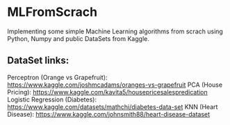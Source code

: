 # MLFromScrach
Implementing some simple Machine Learning algorithms from scrach using Python, Numpy and public DataSets from Kaggle.

## DataSet links:

Perceptron (Orange vs Grapefruit): https://www.kaggle.com/joshmcadams/oranges-vs-grapefruit
PCA (House Pricing): https://www.kaggle.com/kavita5/housepricesalespredication
Logistic Regression (Diabetes): https://www.kaggle.com/datasets/mathchi/diabetes-data-set
KNN (Heart Disease): https://www.kaggle.com/johnsmith88/heart-disease-dataset
